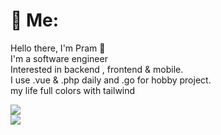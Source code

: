 # 💫  Me:
Hello there, I'm Pram 👋<br>I'm a software engineer<br>Interested in backend , frontend & mobile.<br>I use .vue & .php daily and .go for hobby project.<br>my life full colors with tailwind<br>



![](https://github-readme-stats.vercel.app/api?username=PramAhmad&theme=dark&hide_border=true&include_all_commits=false&count_private=false)<br/>
![](https://github-readme-streak-stats.herokuapp.com/?user=PramAhmad&theme=dark&hide_border=true)<br/>

<!-- Proudly created with GPRM ( https://gprm.itsvg.in ) -->
